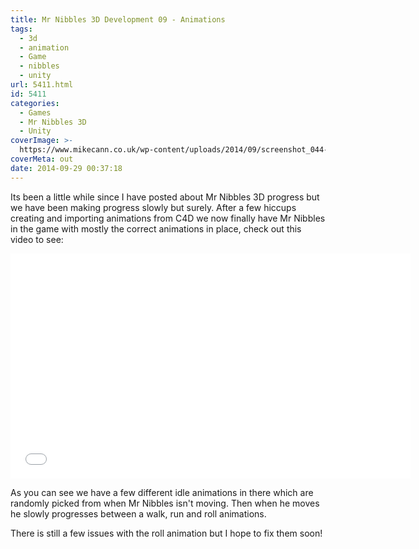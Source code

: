 ```yaml
---
title: Mr Nibbles 3D Development 09 - Animations
tags:
  - 3d
  - animation
  - Game
  - nibbles
  - unity
url: 5411.html
id: 5411
categories:
  - Games
  - Mr Nibbles 3D
  - Unity
coverImage: >-
  https://www.mikecann.co.uk/wp-content/uploads/2014/09/screenshot_044-Sep.-29-08.31.png
coverMeta: out
date: 2014-09-29 00:37:18
---
```


Its been a little while since I have posted about Mr Nibbles 3D progress but we have been making progress slowly but surely. After a few hiccups creating and importing animations from C4D we now finally have Mr Nibbles in the game with mostly the correct animations in place, check out this video to see:
<!-- more -->
<iframe width="640" height="360" src="//www.youtube.com/embed/qG_zRFuP9y8" frameborder="0" allowfullscreen></iframe>

As you can see we have a few different idle animations in there which are randomly picked from when Mr Nibbles isn't moving. Then when he moves he slowly progresses between a walk, run and roll animations. 

There is still a few issues with the roll animation but I hope to fix them soon!